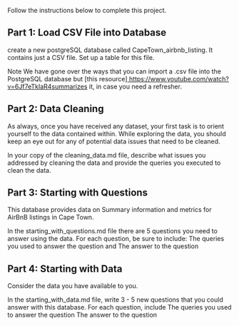 Follow the instructions below to complete this project.

## Part 1: Load CSV File into Database

create a new postgreSQL database called CapeTown_airbnb_listing. It contains just a CSV file. Set up a table for this file.

Note
We have gone over the ways that you can import a .csv file into the PostgreSQL database but [this resource][ ](https://www.youtube.com/watch?v=6Jf7eTkIaR4)https://www.youtube.com/watch?v=6Jf7eTkIaR4summarizes it, in case you need a refresher.

## Part 2: Data Cleaning
As always, once you have received any dataset, your first task is to orient yourself to the data contained within. While exploring the data, you should keep an eye out for any of potential data issues that need to be cleaned.

In your copy of the cleaning_data.md file, describe what issues you addressed by cleaning the data and provide the queries you executed to clean the data.

## Part 3: Starting with Questions
This database provides data on Summary information and metrics for AirBnB listings in Cape Town.

In the starting_with_questions.md file there are 5 questions you need to answer using the data. For each question, be sure to include: The queries you used to answer the question and The answer to the question

## Part 4: Starting with Data
Consider the data you have available to you. 

In the starting_with_data.md file, write 3 - 5 new questions that you could answer with this database. For each question, include The queries you used to answer the question The answer to the question
